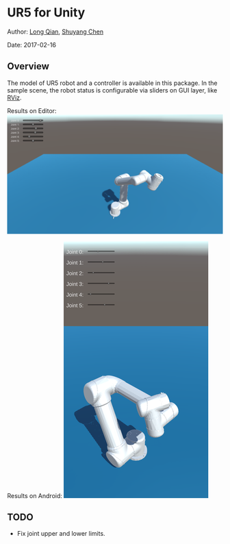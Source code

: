 UR5 for Unity
===
Author: [Long Qian](http://longqian.me/aboutme), [Shuyang Chen](https://www.linkedin.com/in/shuyang-shawn-chen-346ab6109)

Date: 2017-02-16

## Overview
The model of UR5 robot and a controller is available in this package. In the sample scene, the robot status is configurable via sliders on GUI layer, like [RViz](http://wiki.ros.org/rviz).

Results on Editor:
![capture](capture_editor.png "Capture in Unity3D Editor")

Results on Android:
![capture](capture_android.png "Capture in Android devices")

## TODO
* Fix joint upper and lower limits.

